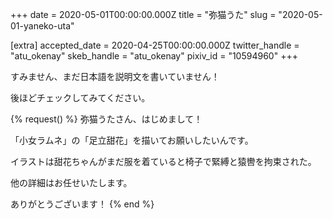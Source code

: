 +++
date = 2020-05-01T00:00:00.000Z
title = "弥猫うた"
slug = "2020-05-01-yaneko-uta"

[extra]
accepted_date = 2020-04-25T00:00:00.000Z
twitter_handle = "atu_okenay"
skeb_handle = "atu_okenay"
pixiv_id = "10594960"
+++

すみません、まだ日本語を説明文を書いていません！

後ほどチェックしてみてください。

{% request() %}
弥猫うたさん、はじめまして！

「小女ラムネ」の「足立甜花」を描いてお願いしたいんです。

イラストは甜花ちゃんがまだ服を着ていると椅子で緊縛と猿轡を拘束された。

他の詳細はお任せいたします。

ありがとうございます！
{% end %}
